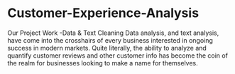 # Customer-Experience-Analysis
Our Project Work -Data &amp; Text Cleaning
Data analysis, and text analysis, have come into the crosshairs of every business interested in ongoing success in modern markets. Quite literally, the ability to analyze and quantify customer reviews and other customer info has become the coin of the realm for businesses looking to make a name for themselves.

